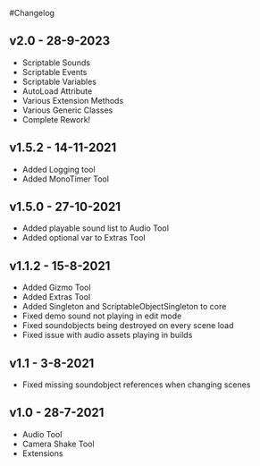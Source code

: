 #Changelog

## v2.0 - 28-9-2023

- Scriptable Sounds
- Scriptable Events
- Scriptable Variables
- AutoLoad Attribute
- Various Extension Methods
- Various Generic Classes
- Complete Rework!

## v1.5.2 - 14-11-2021

- Added Logging tool
- Added MonoTimer Tool

## v1.5.0 - 27-10-2021

- Added playable sound list to Audio Tool
- Added optional var to Extras Tool

## v1.1.2 - 15-8-2021

- Added Gizmo Tool
- Added Extras Tool
- Added Singleton and ScriptableObjectSingleton to core
- Fixed demo sound not playing in edit mode
- Fixed soundobjects being destroyed on every scene load
- Fixed issue with audio assets playing in builds

## v1.1 - 3-8-2021

- Fixed missing soundobject references when changing scenes

## v1.0 - 28-7-2021

- Audio Tool
- Camera Shake Tool
- Extensions
